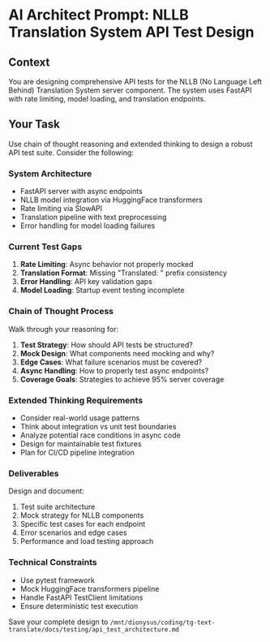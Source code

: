 # AI Architect Prompt: NLLB Translation System API Test Design

## Context
You are designing comprehensive API tests for the NLLB (No Language Left Behind) Translation System server component. The system uses FastAPI with rate limiting, model loading, and translation endpoints.

## Your Task
Use chain of thought reasoning and extended thinking to design a robust API test suite. Consider the following:

### System Architecture
- FastAPI server with async endpoints
- NLLB model integration via HuggingFace transformers
- Rate limiting via SlowAPI
- Translation pipeline with text preprocessing
- Error handling for model loading failures

### Current Test Gaps
1. **Rate Limiting**: Async behavior not properly mocked
2. **Translation Format**: Missing "Translated: " prefix consistency
3. **Error Handling**: API key validation gaps
4. **Model Loading**: Startup event testing incomplete

### Chain of Thought Process
Walk through your reasoning for:

1. **Test Strategy**: How should API tests be structured?
2. **Mock Design**: What components need mocking and why?
3. **Edge Cases**: What failure scenarios must be covered?
4. **Async Handling**: How to properly test async endpoints?
5. **Coverage Goals**: Strategies to achieve 95% server coverage

### Extended Thinking Requirements
- Consider real-world usage patterns
- Think about integration vs unit test boundaries
- Analyze potential race conditions in async code
- Design for maintainable test fixtures
- Plan for CI/CD pipeline integration

### Deliverables
Design and document:
1. Test suite architecture
2. Mock strategy for NLLB components
3. Specific test cases for each endpoint
4. Error scenarios and edge cases
5. Performance and load testing approach

### Technical Constraints
- Use pytest framework
- Mock HuggingFace transformers pipeline
- Handle FastAPI TestClient limitations
- Ensure deterministic test execution

Save your complete design to `/mnt/dionysus/coding/tg-text-translate/docs/testing/api_test_architecture.md`